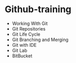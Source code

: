 # Github-training

- Working With Git
- Git Repositories
- Git Life Cycle
- Git Branching and Merging
- Git with IDE
- Git Lab
- BitBucket
